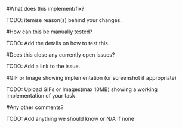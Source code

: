 #What does this implement/fix?

TODO: itemise reason(s) behind your changes.

#How can this be manually tested?

TODO: Add the details on how to test this.

#Does this close any currently open issues?

TODO: Add a link to the issue.

#GIF or Image showing implementation (or screenshot if appropriate)

TODO: Upload GIFs or Images(max 10MB) showing a working implementation of your task

#Any other comments?

TODO: Add anything we should know or N/A if none
